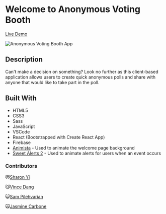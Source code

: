 # Welcome to Anonymous Voting Booth

[Live Demo](https://anonvotingbooth.github.io/anonymousVotingBooth)

![Anonymous Voting Booth App](https://i.imgur.com/lfeXdzp.jpg)

## Description
Can't make a decision on something? Look no further as this client-based application allows users to create quick anonymous polls and share with anyone that would like to take part in the poll.

## Built With
* HTML5
* CSS3
* Sass
* JavaScript
* VSCode
* React (Bootstrapped with Create React App)
* Firebase
* [Animista](https://animista.net/) - Used to animate the welcome page background
* [Sweet Alerts 2](https://cdn.jsdelivr.net/npm/sweetalert2@9) - Used to animate alerts for users when an event occurs

### Contributors 
 :heart_eyes_cat:[Sharon Yi](https://github.com/sharon-yi)

 :smirk_cat:[Vince Dang](https://github.com/DangVincent)

 :smiley_cat:[Sam Pilehvarian](https://github.com/mantonionip)

 :scream_cat:[Jasmine Carbone](https://github.com/tiltedcanvas)
